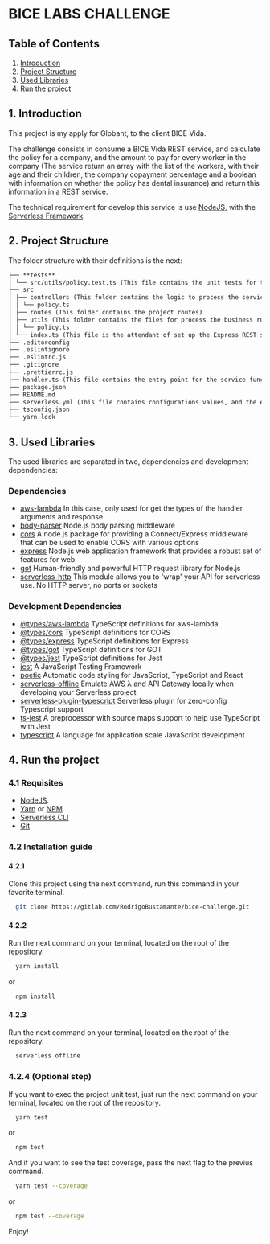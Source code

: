 # BICE LABS CHALLENGE

## Table of Contents

1. [Introduction](#1-introduction)
2. [Project Structure](#2-structure)
3. [Used Libraries](#3-libraries)
4. [Run the project](#3-run-the-project)

## 1. Introduction

This project is my apply for Globant, to the client BICE Vida.

The challenge consists in consume a BICE Vida REST service, and calculate the policy for a company, and the amount to pay for every worker in the company (The service return an array with the list of the workers, with their age and their children, the company copayment percentage and a boolean with information on whether the policy has dental insurance) and return this information in a REST service.

The technical requirement for develop this service is use [NodeJS](https://nodejs.org/), with the [Serverless Framework](https://serverless.com).

## 2. Project Structure

The folder structure with their definitions is the next:

```markdown
├── **tests**
│ └── src/utils/policy.test.ts (This file contains the unit tests for the policy utils functions)
├── src
│ ├── controllers (This folder contains the logic to process the service requests)
│ │ └── policy.ts
│ ├── routes (This folder contains the project routes)
│ ├── utils (This folder contains the files for process the business rules)
│ │ └── policy.ts
│ └── index.ts (This file is the attendant of set up the Express REST service)
├── .editorconfig
├── .eslintignore
├── .eslintrc.js
├── .gitignore
├── .prettierrc.js
├── handler.ts (This file contains the entry point for the service function)
├── package.json
├── README.md
├── serverless.yml (This file contains configurations values, and the env values for the project)
├── tsconfig.json
└── yarn.lock
```

## 3. Used Libraries

The used libraries are separated in two, dependencies and development dependencies:

### Dependencies

- [aws-lambda](https://www.npmjs.com/package/aws-lambda) In this case, only used for get the types of the handler arguments and response
- [body-parser](https://www.npmjs.com/package/body-parser) Node.js body parsing middleware
- [cors](https://www.npmjs.com/package/cors) A node.js package for providing a Connect/Express middleware that can be used to enable CORS with various options
- [express](https://www.npmjs.com/package/express) Node.js web application framework that provides a robust set of features for web
- [got](https://www.npmjs.com/package/got) Human-friendly and powerful HTTP request library for Node.js
- [serverless-http](https://www.npmjs.com/package/serverless-http) This module allows you to 'wrap' your API for serverless use. No HTTP server, no ports or sockets

### Development Dependencies

- [@types/aws-lambda](https://www.npmjs.com/package/@types/aws-lambda) TypeScript definitions for aws-lambda
- [@types/cors](https://www.npmjs.com/package/@types/cors) TypeScript definitions for CORS
- [@types/express](https://www.npmjs.com/package/@types/express) TypeScript definitions for Express
- [@types/got](https://www.npmjs.com/package/@types/got) TypeScript definitions for GOT
- [@types/jest](https://www.npmjs.com/package/@types/jest) TypeScript definitions for Jest
- [jest](https://www.npmjs.com/package/jest) A JavaScript Testing Framework
- [poetic](https://www.npmjs.com/package/poetic) Automatic code styling for JavaScript, TypeScript and React
- [serverless-offline](https://www.npmjs.com/package/serverless-offline) Emulate AWS λ and API Gateway locally when developing your Serverless project
- [serverless-plugin-typescript](https://www.npmjs.com/package/serverless-plugin-typescript) Serverless plugin for zero-config Typescript support
- [ts-jest](https://www.npmjs.com/package/ts-jest) A preprocessor with source maps support to help use TypeScript with Jest
- [typescript](https://www.npmjs.com/package/typescript) A language for application scale JavaScript development

## 4. Run the project

### 4.1 Requisites

- [NodeJS](https://nodejs.org/).
- [Yarn](https://yarnpkg.com/) or [NPM](https://www.npmjs.com/)
- [Serverless CLI](https://serverless.com/cli/)
- [Git](https://git-scm.com/)

### 4.2 Installation guide

#### 4.2.1

Clone this project using the next command, run this command in your favorite terminal.

```bash
  git clone https://gitlab.com/RodrigoBustamante/bice-challenge.git
```

#### 4.2.2

Run the next command on your terminal, located on the root of the repository.

```bash
  yarn install
```

or

```bash
  npm install
```

#### 4.2.3

Run the next command on your terminal, located on the root of the repository.

```bash
  serverless offline
```

### 4.2.4 (Optional step)

If you want to exec the project unit test, just run the next command on your terminal, located on the root of the repository.

```bash
  yarn test
```

or

```bash
  npm test
```

And if you want to see the test coverage, pass the next flag to the previus command.

```bash
  yarn test --coverage
```

or

```bash
  npm test --coverage
```

Enjoy!
